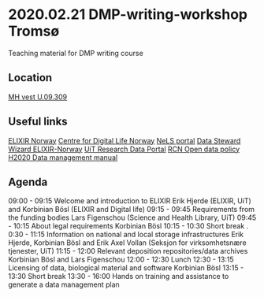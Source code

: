 # 2020.02.21 DMP-writing-workshop Tromsø 
Teaching material for DMP writing course

## Location
[MH vest U.09.309](http://bit.ly/3acHYns "MazeMap")

## Useful links

[ELIXIR Norway](https://www.elixir-norway.org/)
[Centre for Digital Life Norway](https://digitallifenorway.org/gb/)
[NeLS portal](https://nels.bioinfo.no/)
[Data Steward Wizard ELIXIR-Norway](https://elixir-no.ds-wizard.org/)
[UiT Research Data Portal](https://en.uit.no/forskning/art?p_document_id=548687)
[RCN Open data policy](https://www.forskningsradet.no/en/Adviser-research-policy/open-science/open-access-to-research-data/)
[H2020 Data management manual](https://ec.europa.eu/research/participants/docs/h2020-funding-guide/cross-cutting-issues/open-access-data-management/data-management_en.htm)

## Agenda
 09:00 - 09:15 Welcome and introduction to ELIXIR
  Erik Hjerde (ELIXIR, UiT) and Korbinian Bösl (ELIXIR and Digital life)
 09:15 - 09:45 Requirements from the funding bodies
  Lars Figenschou (Science and Health Library, UiT)
 09:45 - 10:15 About legal requirements
  Korbinian Bösl
 10:15 - 10:30 Short break
. 0:30 - 11:15 Information on national and local storage infrastructures
  Erik Hjerde, Korbinian Bösl and Erik Axel Vollan (Seksjon for virksomhetsnære tjenester, UiT)
 11:15 - 12:00 Relevant deposition repositories/data archives
  Korbinian Bösl and Lars Figenschou
 12:00 - 12:30 Lunch
 12:30 - 13:15 Licensing of data, biological material and software
  Korbinian Bösl
 13:15 - 13:30 Short break
 13:30 - 16:00 Hands on training and assistance to generate a data management plan
